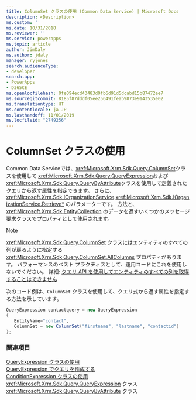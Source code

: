 ```yaml
---
title: ColumnSet クラスの使用 (Common Data Service) | Microsoft Docs
description: <Description>
ms.custom: ''
ms.date: 10/31/2018
ms.reviewer: ''
ms.service: powerapps
ms.topic: article
author: JimDaly
ms.author: jdaly
manager: ryjones
search.audienceType:
- developer
search.app:
- PowerApps
- D365CE
ms.openlocfilehash: 0fe094ecd43483d0fb6d91d5dcabd15b87472ee7
ms.sourcegitcommit: 8185f87dddf05ee256491feab9873e9143535e02
ms.translationtype: HT
ms.contentlocale: ja-JP
ms.lasthandoff: 11/01/2019
ms.locfileid: "2749256"
---
```

# <a name="use-the-columnset-class"></a>ColumnSet クラスの使用

Common Data Serviceでは、<xref:Microsoft.Xrm.Sdk.Query.ColumnSet>クラスを使用して <xref:Microsoft.Xrm.Sdk.Query.QueryExpression>および <xref:Microsoft.Xrm.Sdk.Query.QueryByAttribute>クラスを使用して定義されたクエリから返す属性を指定できます。 さらに、<xref:Microsoft.Xrm.Sdk.IOrganizationService>.<xref:Microsoft.Xrm.Sdk.IOrganizationService.Retrieve*> のパラメーターです。 方法と、<xref:Microsoft.Xrm.Sdk.EntityCollection> のデータを返すいくつかのメッセージ要求クラスでプロパティとして使用されます。

> [!NOTE]
> <xref:Microsoft.Xrm.Sdk.Query.ColumnSet> クラスにはエンティティのすべての列が戻るように指定する <xref:Microsoft.Xrm.Sdk.Query.ColumnSet.AllColumns> プロパティがあります。 パフォーマンスのベスト プラクティスとして、運用コードにこれを使用しないでください。 詳細: [クエリ API を使用してエンティティのすべての列を取得することはできません](/dynamics365/customer-engagement/guidance/data/retrieve-specific-columns-entity-via-query-apis)

次のコード例は、`ColumnSet` クラスを使用して、クエリ式から返す属性を指定する方法を示しています。  
  
```csharp  
QueryExpression contactquery = new QueryExpression   
{  
   EntityName="contact",  
   ColumnSet = new ColumnSet("firstname", "lastname", "contactid")   
};  
```  
  
### <a name="see-also"></a>関連項目  

[QueryExpression クラスの使用](use-queryexpression-class.md)<br />
[QueryExpression でクエリを作成する](build-queries-with-queryexpression.md)<br />
[ConditionExpression クラスの使用](use-conditionexpression-class.md)<br /> 
<xref:Microsoft.Xrm.Sdk.Query.QueryExpression> クラス <br />
<xref:Microsoft.Xrm.Sdk.Query.QueryByAttribute> クラス <br />
